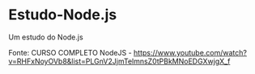 # Estudo-Node.js
Um estudo do Node.js


Fonte: CURSO COMPLETO NodeJS - https://www.youtube.com/watch?v=RHFxNoyOVb8&list=PLGnV2JjmTelmnsZ0tPBkMNoEDGXwjgX_f
